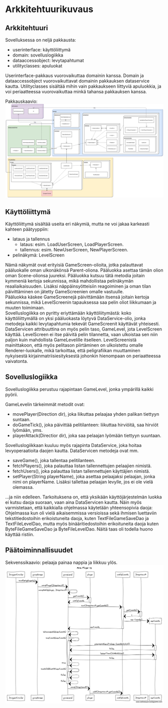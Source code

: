 ﻿# Arkkitehtuurikuvaus
## Arkkitehtuuri

Sovelluksessa on neljä pakkausta:
* userinterface: käyttöliittymä
* domain: sovelluslogiikka
* dataaccessobject: levytapahtumat
* utilityclasses: apuluokat

Userinterface-pakkaus vuorovaikuttaa domainin kanssa. Domain ja dataaccessobject vuorovaikuttavat domainin pakkauksen dataservice kautta. Utilityclasses sisältää mihin vain pakkaukseen liittyviä apuluokkia, ja voi periaatteessa vuorovaikuttaa minkä tahansa pakkauksen kanssa.

Pakkauskaavio:
![Pakkauskaavio](/dokumentaatio/kuvat/pakkauskaavio.png)

## Käyttöliittymä

Käyttöliittymä sisältää useita eri näkymiä, mutta ne voi jakaa karkeasti kahteen päätyyppiin:
* lataus ja tallennus
  * lataus: esim. LoadUserScreen, LoadPlayerScreen.
  * tallennus: esim. NewUserScreen, NewPlayerScreen.
* pelinäkymä: LevelScreen

Nämä näkymät ovat erityisiä GameScreen-olioita, jotka palauttavat pääluokalle oman ulkonäkönsä Parent-oliona.
Pääluokka asettaa tämän olion oman Scene-olionsa juureksi. Pääluokka kutsuu tätä metodia joitain kymmeniä kertoja sekunnissa, mikä mahdollistaa pelinäkymän reaaliaikaisuuden. Lisäksi näppäinsyötteisiin reagoiminen ja oman tilan päivittäminen on jätetty GameScreenien omalle vastuulle.  
Pääluokka käskee GameScreenejä päivittämään itsensä joitain kertoja sekunnissa, mikä LevelScreenin tapauksessa saa pelin oliot liikkumaan ja muuten toimimaan.  
Sovelluslogiikka on pyritty eriyttämään käyttöliitymästä: koko käyttöliittymällä on yksi pääluokasta löytyvä DataService-olio, jonka metodeja kaikki levytapahtumia tekevät GameScreenit käyttävät yhteisesti.  
DataServicen attribuuttina on myös pelin taso, GameLevel, jota LevelScreen käyttää. LevelScreen ei itse päivitä pelin tilannetta, vaan ulkoistaa sen niin paljon kuin mahdollista GameLevelille itselleen.
LevelScreenistä mainittakoon, että myös pelitason piirtäminen on ulkoistettu omalle Renderer-luokalle, mikä tarkoittaa, että peligrafiikan muuttaminen nykyisestä kirjainmatriisiesityksestä johonkin hienompaan on periaatteessa vaivatonta.

## Sovelluslogiikka

Sovelluslogiikka perustuu rajapintaan GameLevel, jonka ympärillä kaikki pyörii.

GameLevelin tärkeimmät metodit ovat:
* movePlayer(Direction dir), joka liikuttaa pelaajaa yhden palikan tiettyyn suntaan.
* doGameTick(), joka päivittää pelitilanteen: liikuttaa hirviöitä, saa hirviöt lyömään, yms.
* playerAttack(Directior dir), joka saa pelaajan lyömään tiettyyn suuntaan.

Sovelluslogiikkaan kuuluu myös rajapinta DataService, joka hoitaa levyoperaatioita daojen kautta. DataServicen metodeja ovat mm.
* saveGame(), joka tallentaa pelitilanteen.
* fetchPlayers(), joka palauttaa listan tallennettujen pelaajien nimistä.
* fetchUsers(), joka palauttaa listan tallennettujen käyttäjien nimistä.
* setPlayer(String playerName), joka asettaa pelaajaksi pelaajan, jonka nimi on playerName. Lisäksi tallettaa pelaajan levylle, jos ei ole vielä olemassa.

...ja niin edelleen. Tarkoituksena on, että yksikään käyttöjärjestelmän luokka ei kutsu daoja suoraan, vaan aina DataServicen kautta. Näin myös varmistetaan, että kaikkialla ohjelmassa käytetään yhteensopivia daoja: Ohjelmassa kun oli vielä aikaisemmissa versioissa sekä ihmisen luettaviin tekstitiedostoihin erikoistuneita daoja, kuten TextFileGameSaveDao ja TextFileLevelDao, mutta myös binääritiedostoihin erikoituneita daoja kuten ByteFileGameSaveDao ja ByteFileLevelDao. Näitä taas oli todella huono käyttää ristiin.

## Päätoiminnallisuudet

Sekvenssikaavio: pelaaja painaa nappia ja liikkuu ylös.
![Sekvenssikaavio](/dokumentaatio/kuvat/Move_Player_Up.png)
